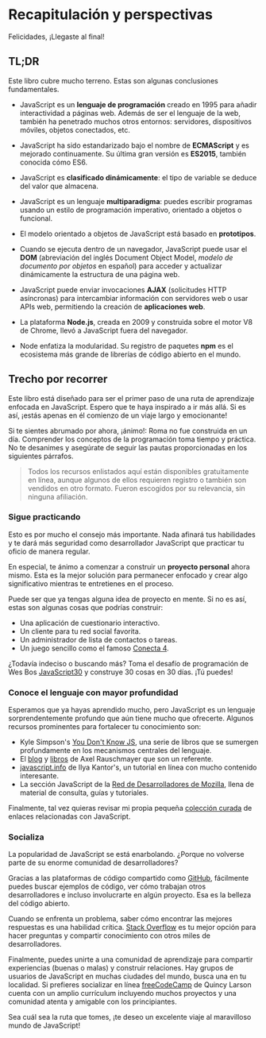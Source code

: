 # Recapitulación y perspectivas

Felicidades, ¡Llegaste al final!

## TL;DR

Este libro cubre mucho terreno. Estas son algunas conclusiones fundamentales.

* JavaScript es un **lenguaje de programación** creado en 1995 para añadir interactividad a páginas web. Además de ser el lenguaje de la web, también ha penetrado muchos otros entornos: servidores, dispositivos móviles, objetos conectados, etc.

* JavaScript ha sido estandarizado bajo el nombre de **ECMAScript** y es mejorado continuamente. Su última gran versión es **ES2015**, también conocida cómo ES6.

* JavaScript es **clasificado dinámicamente**: el tipo de variable se deduce del valor que almacena.

* JavaScript es un lenguaje **multiparadigma**: puedes escribir programas usando un estilo de programación imperativo, orientado a objetos o funcional.

* El modelo orientado a objetos de JavaScript está basado en **prototipos**.

* Cuando se ejecuta dentro de un navegador, JavaScript puede usar el **DOM** (abreviación del inglés Document Object Model, *modelo de documento por objetos* en español) para acceder y actualizar dinámicamente la estructura de una página web.

* JavaScript puede enviar invocaciones **AJAX** (solicitudes HTTP asíncronas) para intercambiar información con servidores web o usar APIs web, permitiendo la creación de **aplicaciones web**.

* La plataforma **Node.js**, creada en 2009 y construida sobre el motor V8 de Chrome, llevó a JavaScript fuera del navegador.

* Node enfatiza la modularidad. Su registro de paquetes  **npm** es el ecosistema más grande de librerías de código abierto en el mundo.

## Trecho por recorrer

Este libro está diseñado para ser el primer paso de una ruta de aprendizaje enfocada en JavaScript. Espero que te haya inspirado a ir más allá. Si es así, ¡estás apenas en él comienzo de un viaje largo y emocionante!

Si te sientes abrumado por ahora, ¡ánimo!: Roma no fue construida en un día. Comprender los conceptos de la programación toma tiempo y práctica. No te desanimes y asegúrate de seguir las pautas proporcionadas en los siguientes párrafos.

> Todos los recursos enlistados aquí están disponibles gratuitamente en línea, aunque algunos de ellos requieren registro o también son vendidos en otro formato. Fueron escogidos por su relevancia, sin ninguna afiliación.

### Sigue practicando

Esto es por mucho el consejo más importante. Nada afinará tus habilidades y te dará más seguridad como desarrollador JavaScript que practicar tu oficio de manera regular.

En especial, te ánimo a comenzar a construir un **proyecto personal** ahora mismo. Esta es la mejor solución para permanecer enfocado y crear algo significativo mientras te entretienes en el proceso.

Puede ser que ya tengas alguna idea de proyecto en mente. Si no es así, estas son algunas cosas que podrías construir:

* Una aplicación de cuestionario interactivo.
* Un cliente para tu red social favorita.
* Un administrador de lista de contactos o tareas.
* Un juego sencillo como el famoso [Conecta
4](https://es.wikipedia.org/wiki/Conecta_4).

¿Todavía indeciso o buscando más? Toma el desafío de programación de Wes Bos [JavaScript30](https://javascript30.com/) y construye 30 cosas en 30 días. ¡Tú puedes!

### Conoce el lenguaje con mayor profundidad

Esperamos que ya hayas aprendido mucho, pero JavaScript es un lenguaje sorprendentemente profundo que aún tiene mucho que ofrecerte. Algunos recursos prominentes para fortalecer tu conocimiento son:

* Kyle Simpson's [You Don't Know JS](https://github.com/getify/You-Dont-Know-JS), una serie de libros que se sumergen profundamente en los mecanismos centrales del lenguaje.
* El [blog](http://2ality.com/) y [libros](http://exploringjs.com)
de Axel Rauschmayer que son un referente.
* [javascript.info](http://javascript.info) de Ilya Kantor's, un tutorial en línea con mucho contenido interesante.
* La sección JavaScript de la [Red de Desarrolladores de Mozilla](https://developer.mozilla.org/es/docs/Web/JavaScript), llena de material de consulta, guías y tutoriales.

Finalmente, tal vez quieras revisar mi propia pequeña [colección curada](http://www.pearltrees.com/t/javascript/id13385349#l634) de enlaces relacionadas con JavaScript.

### Socializa

La popularidad de JavaScript se está enarbolando. ¿Porque no volverse parte de su enorme comunidad de desarrolladores?

Gracias a las plataformas de código compartido como [GitHub](https://github.com), fácilmente puedes buscar ejemplos de código, ver cómo trabajan otros desarrolladores e incluso involucrarte en algún proyecto. Esa es la belleza del código abierto.

Cuando se enfrenta un problema, saber cómo encontrar las mejores respuestas es una habilidad crítica. [Stack Overflow](https://stackoverflow.com/) es tu mejor opción para hacer preguntas y compartir conocimiento con otros miles de desarrolladores.

Finalmente, puedes unirte a una comunidad de aprendizaje para compartir experiencias (buenas o malas) y construir relaciones. Hay grupos de usuarios de JavaScript en muchas ciudades del mundo, busca una en tu localidad. Si prefieres socializar en línea [freeCodeCamp](https://www.freecodecamp.org) de Quincy Larson cuenta con un amplio currículum incluyendo muchos proyectos y una comunidad atenta y amigable con los principiantes.

Sea cuál sea la ruta que tomes, ¡te deseo un excelente viaje al maravilloso mundo de JavaScript!